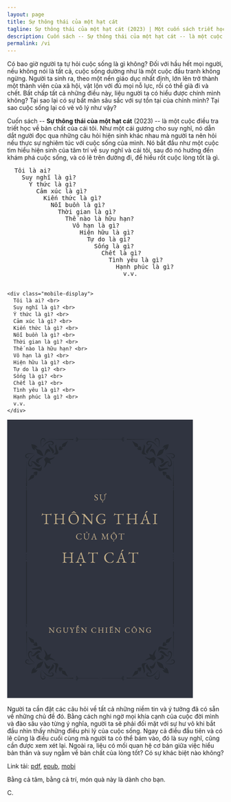 ```yaml
---
layout: page
title: Sự thông thái của một hạt cát
tagline: Sự thông thái của một hạt cát (2023) | Một cuốn sách triết học về bản chất của cái tôi
description: Cuốn sách -- Sự thông thái của một hạt cát -- là một cuộc điều tra triết học về bản chất của cái tôi. Như một cái gương cho suy nghĩ, nó dẫn dắt người đọc qua những câu hỏi hiện sinh khác nhau mà người ta nên hỏi nếu thực sự nghiêm túc với cuộc sống của mình
permalink: /vi
---
```

Có bao giờ người ta tự hỏi cuộc sống là gì không? Đối với hầu hết mọi người, nếu không nói là tất cả, cuộc sống dường như là một cuộc đấu tranh không ngừng. Người ta sinh ra, theo một nền giáo dục nhất định, lớn lên trở thành một thành viên của xã hội, vật lộn với đủ mọi nỗ lực, rồi có thể già đi và chết. Bất chấp tất cả những điều này, liệu người ta có hiểu được chính mình không? Tại sao lại có sự bất mãn sâu sắc với sự tồn tại của chính mình? Tại sao cuộc sống lại có vẻ vô lý như vậy?

Cuốn sách -- <strong>Sự thông thái của một hạt cát</strong> (2023) -- là một cuộc điều tra triết học về bản chất của cái tôi. Như một cái gương cho suy nghĩ, nó dẫn dắt người đọc qua những câu hỏi hiện sinh khác nhau mà người ta nên hỏi nếu thực sự nghiêm túc với cuộc sống của mình. Nó bắt đầu như một cuộc tìm hiểu hiện sinh của tâm trí về suy nghĩ và cái tôi, sau đó nó hướng đến khám phá cuộc sống, và có lẽ trên đường đi, để hiểu rốt cuộc lòng tốt là gì.

<div class="bx">
  <div class="bx-lf">
    <pre class="desktop-display">
  Tôi là ai?  
    Suy nghĩ là gì?  
      Ý thức là gì?  
        Cảm xúc là gì?  
          Kiến thức là gì?  
            Nỗi buồn là gì?  
              Thời gian là gì?  
                Thế nào là hữu hạn?  
                  Vô hạn là gì?  
                    Hiện hữu là gì?  
                      Tự do là gì?  
                        Sống là gì?  
                          Chết là gì?  
                            Tình yêu là gì?  
                              Hạnh phúc là gì?  
                                v.v.
    </pre>

    <div class="mobile-display">
      Tôi là ai? <br> 
      Suy nghĩ là gì? <br> 
      Ý thức là gì? <br> 
      Cảm xúc là gì? <br> 
      Kiến thức là gì? <br> 
      Nỗi buồn là gì? <br> 
      Thời gian là gì? <br> 
      Thế nào là hữu hạn? <br> 
      Vô hạn là gì? <br> 
      Hiện hữu là gì? <br> 
      Tự do là gì? <br> 
      Sống là gì? <br> 
      Chết là gì? <br> 
      Tình yêu là gì? <br> 
      Hạnh phúc là gì? <br> 
      v.v.
    </div>
  </div>
  <div class="bx-rg">
    <img src="files/cover_vi.png" alt="Book cover" />
  </div>
</div>

Người ta cần đặt các câu hỏi về tất cả những niềm tin và ý tưởng đã có sẵn về những chủ đề đó. Bằng cách nghi ngờ mọi khía cạnh của cuộc đời mình và đào sâu vào từng ý nghĩa, người ta sẽ phải đối mặt với sự hư vô khi bắt đầu nhìn thấy những điều phi lý của cuộc sống. Ngay cả điều đầu tiên và có lẽ cũng là điều cuối cùng mà người ta có thể bám vào, đó là suy nghĩ, cũng cần được xem xét lại. Ngoài ra, liệu có mối quan hệ cơ bản giữa việc hiểu bản thân và suy ngẫm về bản chất của lòng tốt? Có sự khác biệt nào không?

Link tải: <a href="files/Su thong thai cua mot hat cat - Nguyen Chien Cong.pdf" class="book-link" download>pdf</a>, <a href="files/Su thong thai cua mot hat cat - Nguyen Chien Cong.epub" class="book-link" download>epub</a>, <a href="files/Su thong thai cua mot hat cat - Nguyen Chien Cong.mobi" class="book-link" download>mobi</a>

Bằng cả tâm, bằng cả trí, món quà này là dành cho bạn.

C.